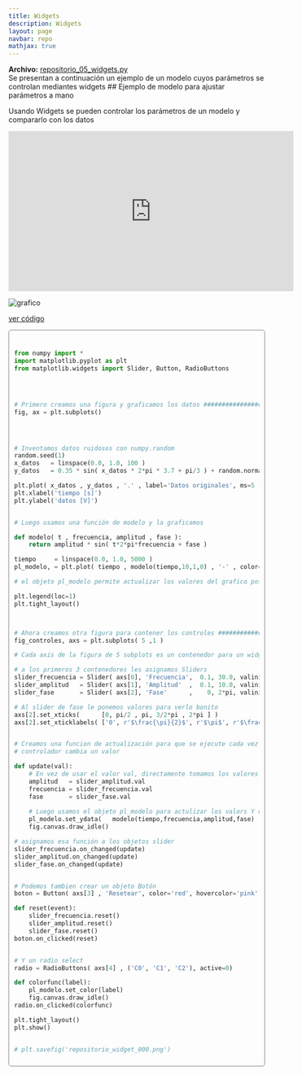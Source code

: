 ```yaml
---
title: Widgets
description: Widgets
layout: page
navbar: repo
mathjax: true
---
```


<div class="alert alert-info" role="alert" >
  <strong>Archivo:</strong> <a href="../repositorio_05_widgets.py"> repositorio_05_widgets.py </a>
</div>
Se presentan a continuación un ejemplo de un modelo cuyos parámetros se
controlan mediantes widgets
## Ejemplo de modelo para ajustar parámetros a mano

Usando Widgets se pueden controlar los parámetros de un modelo
y compararlo con los datos

<iframe width="560" height="315" src="https://www.youtube.com/embed/-y2uimNWyrs" title="YouTube video player" frameborder="0" allow="accelerometer; autoplay; clipboard-write; encrypted-media; gyroscope; picture-in-picture" allowfullscreen></iframe>

![grafico](repositorio_widget_000.png "repositorio_widget_000.png")

<a data-toggle="collapse" href="#desplegable000" aria-expanded="false" aria-controls="desplegable000">ver código<span class="caret"></span></a>

<div id="desplegable000" class="collapse" markdown="1" style="padding: 10px; border: 1px solid gray; border-radius: 5px;">

```python

from numpy import *
import matplotlib.pyplot as plt
from matplotlib.widgets import Slider, Button, RadioButtons




# Primero creamos una figura y graficamos los datos ###########################
fig, ax = plt.subplots()




# Inventamos datos ruidosos con numpy.random
random.seed(1)
x_datos   = linspace(0.0, 1.0, 100 )
y_datos   = 0.35 * sin( x_datos * 2*pi * 3.7 + pi/3 ) + random.normal(size=100)/40

plt.plot( x_datos , y_datos , '.' , label='Datos originales', ms=5 )
plt.xlabel('tiempo [s]')
plt.ylabel('datos [V]')


# Luego usamos una función de modelo y la graficamos

def modelo( t , frecuencia, amplitud , fase ):
    return amplitud * sin( t*2*pi*frecuencia + fase )

tiempo     = linspace(0.0, 1.0, 5000 )
pl_modelo, = plt.plot( tiempo , modelo(tiempo,10,1,0) , '-' , color='C3', label='modelo', lw=2, alpha=0.7  )

# el objeto pl_modelo permite actualizar los valores del grafico posterioremente

plt.legend(loc=1)
plt.tight_layout()



# Ahora creamos otra figura para contener los controles #######################
fig_controles, axs = plt.subplots( 5 ,1 )

# Cada axis de la figura de 5 subplots es un contenedor para un widget

# a los primeros 3 contenedores les asignamos Sliders
slider_frecuencia = Slider( axs[0], 'Frecuencia',  0.1, 30.0, valinit=10 )
slider_amplitud   = Slider( axs[1], 'Amplitud'  ,  0.1, 10.0, valinit=1 )
slider_fase       = Slider( axs[2], 'Fase'      ,    0, 2*pi, valinit=0 )

# Al slider de fase le ponemos valores para verlo bonito
axs[2].set_xticks(      [0, pi/2 , pi, 3/2*pi , 2*pi ] )
axs[2].set_xticklabels( ['0', r'$\frac{\pi}{2}$', r'$\pi$', r'$\frac{3}{2}\pi$', r'$2\pi$'] )


# Creamos una funcion de actualización para que se ejecute cada vez que un 
# controlador cambia un valor

def update(val):
    # En vez de usar el valor val, directamente tomamos los valores de cada control
    amplitud   = slider_amplitud.val
    frecuencia = slider_frecuencia.val
    fase       = slider_fase.val
    
    # Luego usamos el objeto pl_modelo para actulizar los valors Y del gráfico
    pl_modelo.set_ydata(   modelo(tiempo,frecuencia,amplitud,fase)    )
    fig.canvas.draw_idle()

# asignamos esa función a los objetos slider
slider_frecuencia.on_changed(update)
slider_amplitud.on_changed(update)
slider_fase.on_changed(update)


# Podemos tambien crear un objeto Botón
boton = Button( axs[3] , 'Resetear', color='red', hovercolor='pink')

def reset(event):
    slider_frecuencia.reset()
    slider_amplitud.reset()
    slider_fase.reset()
boton.on_clicked(reset)


# Y un radio select
radio = RadioButtons( axs[4] , ('C0', 'C1', 'C2'), active=0)

def colorfunc(label):
    pl_modelo.set_color(label)
    fig.canvas.draw_idle()
radio.on_clicked(colorfunc)

plt.tight_layout()
plt.show()


# plt.savefig('repositorio_widget_000.png')
```
</div>

